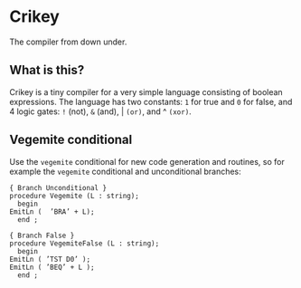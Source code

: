 # Crikey

The compiler from down under.

## What is this?

Crikey is a tiny compiler for a very simple language consisting of boolean expressions. The language has two constants: `1` for true and `0` for false, and 4 logic gates: `!` (not), `&` (and), | `(or)`, and ^ `(xor)`. 

## Vegemite conditional

Use the `vegemite` conditional for new code generation and routines, so for example the `vegemite` conditional and unconditional branches:

```mll
{ Branch Unconditional }
procedure Vegemite (L : string);
  begin
EmitLn (  ’BRA’ + L);
  end ;
  
{ Branch False }
procedure VegemiteFalse (L : string);
  begin
EmitLn ( ’TST D0’ );
EmitLn ( ’BEQ’ + L );
  end ;
```


